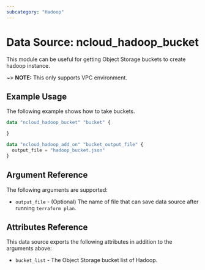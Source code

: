 ```yaml
---
subcategory: "Hadoop"
---
```



# Data Source: ncloud_hadoop_bucket

This module can be useful for getting Object Storage buckets to create hadoop instance.

~> **NOTE:** This only supports VPC environment.

## Example Usage

The following example shows how to take buckets.

```terraform
data "ncloud_hadoop_bucket" "bucket" {

}

data "ncloud_hadoop_add_on" "bucket_output_file" {
  output_file = "hadoop_bucket.json"
}
```

## Argument Reference

The following arguments are supported:

* `output_file` - (Optional) The name of file that can save data source after running `terraform plan`.

## Attributes Reference

This data source exports the following attributes in addition to the arguments above:

* `bucket_list` - The Object Storage bucket list of Hadoop.
